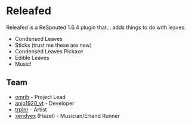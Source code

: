 # Releafed
Releafed is a ReSpouted 1.6.4 plugin that... adds things to do with leaves.
- Condensed Leaves
- Sticks (trust me these are new)
- Condensed Leaves Pickaxe
- Edible Leaves
- Music!

## Team
- [omrih](https://github.com/OmriPH) - Project Lead
- [anjo1920_yt](https://github.com/Anjo2807) - Developer
- [trplnr](https://github.com/Trioplane) - Artist
- [xendyex](https://github.com/hablethedev) (Hazel) - Musician/Errand Runner
